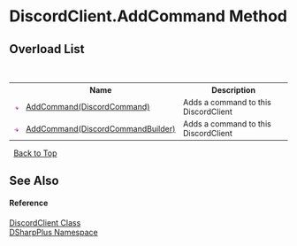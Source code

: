 # DiscordClient.AddCommand Method 
 


## Overload List
&nbsp;<table><tr><th></th><th>Name</th><th>Description</th></tr><tr><td>![Public method](media/pubmethod.gif "Public method")</td><td><a href="740ac434-da5e-b90f-e90d-1a57ea8b02d6">AddCommand(DiscordCommand)</a></td><td>
Adds a command to this DiscordClient</td></tr><tr><td>![Public method](media/pubmethod.gif "Public method")</td><td><a href="e789fea8-947e-a197-8035-69ecfc8db514">AddCommand(DiscordCommandBuilder)</a></td><td>
Adds a command to this DiscordClient</td></tr></table>&nbsp;
<a href="#discordclient.addcommand-method">Back to Top</a>

## See Also


#### Reference
<a href="8f8cbf24-03e9-53cc-389f-2ba10a699065">DiscordClient Class</a><br /><a href="503971eb-de5e-a570-9922-de9500a9b1cc">DSharpPlus Namespace</a><br />
